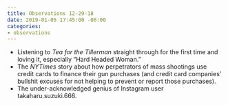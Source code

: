 ```yaml
---
title: Observations 12-29-18
date: 2019-01-05 17:45:00 -06:00
categories:
- observations
---
```


- Listening to *Tea for the Tillerman* straight through for the first time and loving it, especially “Hard Headed Woman.”
- The *NYTimes* story about how perpetrators of mass shootings use credit cards to finance their gun purchases (and credit card companies’ bullshit excuses for not helping to prevent or report those purchases).
- The under-acknowledged genius of Instagram user takaharu.suzuki.666.